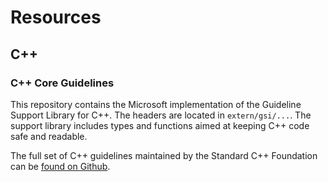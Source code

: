 # Resources

## C++

### C++ Core Guidelines

This repository contains the Microsoft implementation of the Guideline Support Library for C++.
The headers are located in `extern/gsi/...`.
The support library includes types and functions aimed at keeping C++ code safe and readable.

The full set of C++ guidelines maintained by the Standard C++ Foundation can be [found on Github](https://github.com/isocpp/CppCoreGuidelines).
